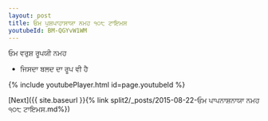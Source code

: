 ```yaml
---
layout: post
title: ਓਮ ਪੁਸ਼ਪਾਹਾਸਾਯਾ ਨਮਹ ੧੦੮ ਟਾਇਮਸ
youtubeId: BM-QGYvW1WM
---
```

 
 
 ਓਮ ਵਰੁਸ਼ ਰੂਪਯੀ ਨਮਹ  
 
 -  ਜਿਸਦਾ ਬਲਦ ਦਾ ਰੂਪ ਵੀ ਹੈ 
 
  
 
  
 
 
 
 
 
 


{% include youtubePlayer.html id=page.youtubeId %}
 
[Next]({{ site.baseurl }}{% link  split2/_posts/2015-08-22-ਓਮ ਪਾਪਨਾਸ਼ਨਾਯਾ ਨਮਹ ੧੦੮ ਟਾਇਮਸ.md%})
 
